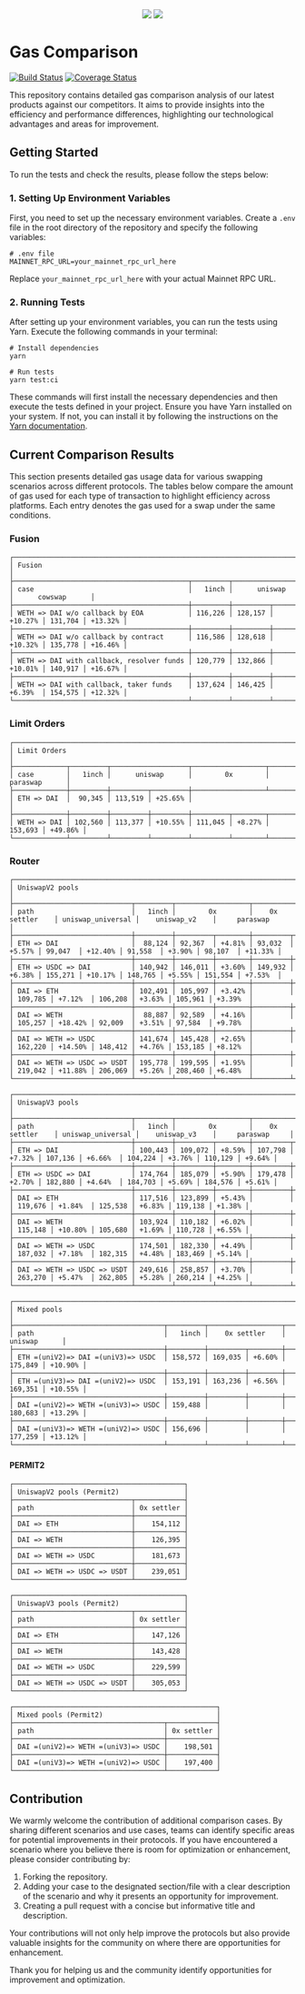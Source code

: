 <div align="center">
    <img src="https://github.com/1inch/gas-comparison/blob/master/.github/1inch_github_w.svg#gh-light-mode-only">
    <img src="https://github.com/1inch/gas-comparison/blob/master/.github/1inch_github_b.svg#gh-dark-mode-only">
</div>

# Gas Comparison

[![Build Status](https://github.com/1inch/gas-comparison/workflows/CI/badge.svg)](https://github.com/1inch/gas-comparison/actions)
[![Coverage Status](https://codecov.io/gh/1inch/gas-comparison/graph/badge.svg?token=8VSYYAY3J1)](https://codecov.io/gh/1inch/gas-comparison)

This repository contains detailed gas comparison analysis of our latest products against our competitors. It aims to provide insights into the efficiency and performance differences, highlighting our technological advantages and areas for improvement.

## Getting Started
To run the tests and check the results, please follow the steps below:

### 1. Setting Up Environment Variables
First, you need to set up the necessary environment variables. Create a `.env` file in the root directory of the repository and specify the following variables:

```
# .env file
MAINNET_RPC_URL=your_mainnet_rpc_url_here
```

Replace `your_mainnet_rpc_url_here` with your actual Mainnet RPC URL.

### 2. Running Tests
After setting up your environment variables, you can run the tests using Yarn. Execute the following commands in your terminal:

```
# Install dependencies
yarn

# Run tests
yarn test:ci
```

These commands will first install the necessary dependencies and then execute the tests defined in your project. Ensure you have Yarn installed on your system. If not, you can install it by following the instructions on the [Yarn documentation](https://classic.yarnpkg.com/en/docs/install).

## Current Comparison Results

This section presents detailed gas usage data for various swapping scenarios across different protocols. The tables below compare the amount of gas used for each type of transaction to highlight efficiency across platforms. Each entry denotes the gas used for a swap under the same conditions.

### Fusion
```
┌─────────────────────────────────────────────────────────────────────────────────────────────┐
│ Fusion                                                                                      │
├───────────────────────────────────────────┬─────────┬───────────────────┬───────────────────┤
│ case                                      │   1inch │      uniswap      │      cowswap      │
├───────────────────────────────────────────┼─────────┼─────────┬─────────┼─────────┬─────────┤
│ WETH => DAI w/o callback by EOA           │ 116,226 │ 128,157 │ +10.27% │ 131,704 │ +13.32% │
├───────────────────────────────────────────┼─────────┼─────────┼─────────┼─────────┼─────────┤
│ WETH => DAI w/o callback by contract      │ 116,586 │ 128,618 │ +10.32% │ 135,778 │ +16.46% │
├───────────────────────────────────────────┼─────────┼─────────┼─────────┼─────────┼─────────┤
│ WETH => DAI with callback, resolver funds │ 120,779 │ 132,866 │ +10.01% │ 140,917 │ +16.67% │
├───────────────────────────────────────────┼─────────┼─────────┼─────────┼─────────┼─────────┤
│ WETH => DAI with callback, taker funds    │ 137,624 │ 146,425 │ +6.39%  │ 154,575 │ +12.32% │
└───────────────────────────────────────────┴─────────┴─────────┴─────────┴─────────┴─────────┘
```

### Limit Orders
```
┌──────────────────────────────────────────────────────────────────────────────────┐
│ Limit Orders                                                                     │
├─────────────┬─────────┬───────────────────┬──────────────────┬───────────────────┤
│ case        │   1inch │      uniswap      │        0x        │     paraswap      │
├─────────────┼─────────┼─────────┬─────────┼──────────────────┴───────────────────┤
│ ETH => DAI  │  90,345 │ 113,519 │ +25.65% │                                      │
├─────────────┼─────────┼─────────┼─────────┼─────────┬────────┬─────────┬─────────┤
│ WETH => DAI │ 102,560 │ 113,377 │ +10.55% │ 111,045 │ +8.27% │ 153,693 │ +49.86% │
└─────────────┴─────────┴─────────┴─────────┴─────────┴────────┴─────────┴─────────┘
```

### Router
```
┌────────────────────────────────────────────────────────────────────────────────────────────────────────────────────────────────────────┐
│ UniswapV2 pools                                                                                                                        │
├─────────────────────────────┬─────────┬──────────────────┬──────────────────┬───────────────────┬──────────────────┬───────────────────┤
│ path                        │   1inch │        0x        │    0x settler    │ uniswap_universal │    uniswap_v2    │     paraswap      │
├─────────────────────────────┼─────────┼─────────┬────────┼─────────┬────────┼─────────┬─────────┼─────────┬────────┼─────────┬─────────┤
│ ETH => DAI                  │  88,124 │ 92,367  │ +4.81% │ 93,032  │ +5.57% │ 99,047  │ +12.40% │ 91,558  │ +3.90% │ 98,107  │ +11.33% │
├─────────────────────────────┼─────────┼─────────┼────────┼─────────┼────────┼─────────┼─────────┼─────────┼────────┼─────────┼─────────┤
│ ETH => USDC => DAI          │ 140,942 │ 146,011 │ +3.60% │ 149,932 │ +6.38% │ 155,271 │ +10.17% │ 148,765 │ +5.55% │ 151,554 │ +7.53%  │
├─────────────────────────────┼─────────┼─────────┼────────┼─────────┼────────┼─────────┼─────────┼─────────┼────────┼─────────┼─────────┤
│ DAI => ETH                  │ 102,491 │ 105,997 │ +3.42% │         │        │ 109,785 │ +7.12%  │ 106,208 │ +3.63% │ 105,961 │ +3.39%  │
├─────────────────────────────┼─────────┼─────────┼────────┼─────────┼────────┼─────────┼─────────┼─────────┼────────┼─────────┼─────────┤
│ DAI => WETH                 │  88,887 │ 92,589  │ +4.16% │         │        │ 105,257 │ +18.42% │ 92,009  │ +3.51% │ 97,584  │ +9.78%  │
├─────────────────────────────┼─────────┼─────────┼────────┼─────────┼────────┼─────────┼─────────┼─────────┼────────┼─────────┼─────────┤
│ DAI => WETH => USDC         │ 141,674 │ 145,428 │ +2.65% │         │        │ 162,220 │ +14.50% │ 148,412 │ +4.76% │ 153,185 │ +8.12%  │
├─────────────────────────────┼─────────┼─────────┼────────┼─────────┼────────┼─────────┼─────────┼─────────┼────────┼─────────┼─────────┤
│ DAI => WETH => USDC => USDT │ 195,778 │ 199,595 │ +1.95% │         │        │ 219,042 │ +11.88% │ 206,069 │ +5.26% │ 208,460 │ +6.48%  │
└─────────────────────────────┴─────────┴─────────┴────────┴─────────┴────────┴─────────┴─────────┴─────────┴────────┴─────────┴─────────┘
```
```
┌───────────────────────────────────────────────────────────────────────────────────────────────────────────────────────────────────────┐
│ UniswapV3 pools                                                                                                                       │
├─────────────────────────────┬─────────┬──────────────────┬──────────────────┬───────────────────┬──────────────────┬──────────────────┤
│ path                        │   1inch │        0x        │    0x settler    │ uniswap_universal │    uniswap_v3    │     paraswap     │
├─────────────────────────────┼─────────┼─────────┬────────┼─────────┬────────┼─────────┬─────────┼─────────┬────────┼─────────┬────────┤
│ ETH => DAI                  │ 100,443 │ 109,072 │ +8.59% │ 107,798 │ +7.32% │ 107,136 │ +6.66%  │ 104,224 │ +3.76% │ 110,129 │ +9.64% │
├─────────────────────────────┼─────────┼─────────┼────────┼─────────┼────────┼─────────┼─────────┼─────────┼────────┼─────────┼────────┤
│ ETH => USDC => DAI          │ 174,764 │ 185,079 │ +5.90% │ 179,478 │ +2.70% │ 182,880 │ +4.64%  │ 184,703 │ +5.69% │ 184,576 │ +5.61% │
├─────────────────────────────┼─────────┼─────────┼────────┼─────────┼────────┼─────────┼─────────┼─────────┼────────┼─────────┼────────┤
│ DAI => ETH                  │ 117,516 │ 123,899 │ +5.43% │         │        │ 119,676 │ +1.84%  │ 125,538 │ +6.83% │ 119,138 │ +1.38% │
├─────────────────────────────┼─────────┼─────────┼────────┼─────────┼────────┼─────────┼─────────┼─────────┼────────┼─────────┼────────┤
│ DAI => WETH                 │ 103,924 │ 110,182 │ +6.02% │         │        │ 115,148 │ +10.80% │ 105,680 │ +1.69% │ 110,728 │ +6.55% │
├─────────────────────────────┼─────────┼─────────┼────────┼─────────┼────────┼─────────┼─────────┼─────────┼────────┼─────────┼────────┤
│ DAI => WETH => USDC         │ 174,501 │ 182,330 │ +4.49% │         │        │ 187,032 │ +7.18%  │ 182,315 │ +4.48% │ 183,469 │ +5.14% │
├─────────────────────────────┼─────────┼─────────┼────────┼─────────┼────────┼─────────┼─────────┼─────────┼────────┼─────────┼────────┤
│ DAI => WETH => USDC => USDT │ 249,616 │ 258,857 │ +3.70% │         │        │ 263,270 │ +5.47%  │ 262,805 │ +5.28% │ 260,214 │ +4.25% │
└─────────────────────────────┴─────────┴─────────┴────────┴─────────┴────────┴─────────┴─────────┴─────────┴────────┴─────────┴────────┘
```
```
┌──────────────────────────────────────────────────────────────────────────────────────┐
│ Mixed pools                                                                          │
├─────────────────────────────────────┬─────────┬──────────────────┬───────────────────┤
│ path                                │   1inch │    0x settler    │      uniswap      │
├─────────────────────────────────────┼─────────┼─────────┬────────┼─────────┬─────────┤
│ ETH =(uniV2)=> DAI =(uniV3)=> USDC  │ 158,572 │ 169,035 │ +6.60% │ 175,849 │ +10.90% │
├─────────────────────────────────────┼─────────┼─────────┼────────┼─────────┼─────────┤
│ ETH =(uniV3)=> DAI =(uniV2)=> USDC  │ 153,191 │ 163,236 │ +6.56% │ 169,351 │ +10.55% │
├─────────────────────────────────────┼─────────┼─────────┼────────┼─────────┼─────────┤
│ DAI =(uniV2)=> WETH =(uniV3)=> USDC │ 159,488 │         │        │ 180,683 │ +13.29% │
├─────────────────────────────────────┼─────────┼─────────┼────────┼─────────┼─────────┤
│ DAI =(uniV3)=> WETH =(uniV2)=> USDC │ 156,696 │         │        │ 177,259 │ +13.12% │
└─────────────────────────────────────┴─────────┴─────────┴────────┴─────────┴─────────┘
```

#### PERMIT2

```
┌──────────────────────────────────────────┐
│ UniswapV2 pools (Permit2)                │
├─────────────────────────────┬────────────┤
│ path                        │ 0x settler │
├─────────────────────────────┼────────────┤
│ DAI => ETH                  │    154,112 │
├─────────────────────────────┼────────────┤
│ DAI => WETH                 │    126,395 │
├─────────────────────────────┼────────────┤
│ DAI => WETH => USDC         │    181,673 │
├─────────────────────────────┼────────────┤
│ DAI => WETH => USDC => USDT │    239,051 │
└─────────────────────────────┴────────────┘
```
```
┌──────────────────────────────────────────┐
│ UniswapV3 pools (Permit2)                │
├─────────────────────────────┬────────────┤
│ path                        │ 0x settler │
├─────────────────────────────┼────────────┤
│ DAI => ETH                  │    147,126 │
├─────────────────────────────┼────────────┤
│ DAI => WETH                 │    143,428 │
├─────────────────────────────┼────────────┤
│ DAI => WETH => USDC         │    229,599 │
├─────────────────────────────┼────────────┤
│ DAI => WETH => USDC => USDT │    305,053 │
└─────────────────────────────┴────────────┘
```
```
┌──────────────────────────────────────────────────┐
│ Mixed pools (Permit2)                            │
├─────────────────────────────────────┬────────────┤
│ path                                │ 0x settler │
├─────────────────────────────────────┼────────────┤
│ DAI =(uniV2)=> WETH =(uniV3)=> USDC │    198,501 │
├─────────────────────────────────────┼────────────┤
│ DAI =(uniV3)=> WETH =(uniV2)=> USDC │    197,400 │
└─────────────────────────────────────┴────────────┘
```

## Contribution

We warmly welcome the contribution of additional comparison cases. By sharing different scenarios and use cases, teams can identify specific areas for potential improvements in their protocols. If you have encountered a scenario where you believe there is room for optimization or enhancement, please consider contributing by:

1. Forking the repository.
2. Adding your case to the designated section/file with a clear description of the scenario and why it presents an opportunity for improvement.
3. Creating a pull request with a concise but informative title and description.

Your contributions will not only help improve the protocols but also provide valuable insights for the community on where there are opportunities for enhancement.

Thank you for helping us and the community identify opportunities for improvement and optimization.
